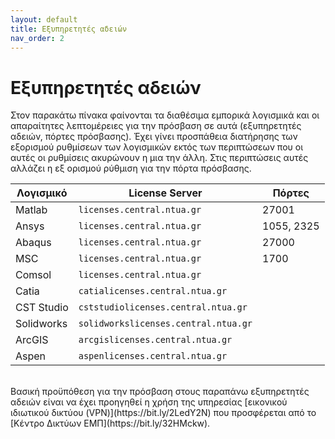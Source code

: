 ```yaml
---
layout: default
title: Εξυπηρετητές αδειών
nav_order: 2
---
```


# Εξυπηρετητές αδειών

Στον παρακάτω πίνακα φαίνονται τα διαθέσιμα εμπορικά λογισμικά και οι απαραίτητες λεπτομέρειες για την πρόσβαση σε αυτά (εξυπηρετητές αδειών, πόρτες πρόσβασης). Έχει γίνει προσπάθεια διατήρησης των εξορισμού ρυθμίσεων των λογισμικών εκτός των περιπτώσεων που οι αυτές οι ρυθμίσεις ακυρώνουν η μια την άλλη. Στις περιπτώσεις αυτές αλλάζει η εξ ορισμού ρύθμιση για την πόρτα πρόσβασης.

| Λογισμικό  | License Server                       | Πόρτες     |
| ---------- | ------------------------------------ | ---------- |
| Matlab     | `licenses.central.ntua.gr`           | 27001      |
| Ansys      | `licenses.central.ntua.gr`           | 1055, 2325 |
| Abaqus     | `licenses.central.ntua.gr`           | 27000      |
| MSC        | `licenses.central.ntua.gr`           | 1700       |
| Comsol     | `licenses.central.ntua.gr`           |            |
| Catia      | `catialicenses.central.ntua.gr`      |            |
| CST Studio | `cststudiolicenses.central.ntua.gr`  |            |
| Solidworks | `solidworkslicenses.central.ntua.gr` |            |
| ArcGIS     | `arcgislicenses.central.ntua.gr`     |            |
| Aspen      | `aspenlicenses.central.ntua.gr`      |            |

<br>
Βασική προϋπόθεση για την πρόσβαση στους παραπάνω εξυπηρετητές αδειών είναι να έχει προηγηθεί η χρήση της υπηρεσίας [εικονικού ιδιωτικού δικτύου (VPN)](https://bit.ly/2LedY2N) που προσφέρεται από το [Κέντρο Δικτύων ΕΜΠ](https://bit.ly/32HMckw).
